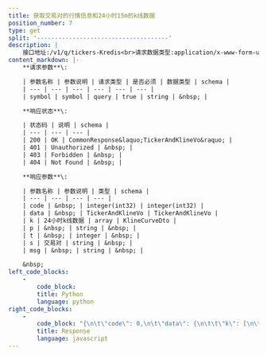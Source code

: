 ```yaml
---
title: 获取交易对的行情信息和24小时15m的k线数据
position_number: 7
type: get
split: '-------------------------------------'
description: |
    接口地址:/v1/q/tickers-Kredis<br>请求数据类型:application/x-www-form-urlencoded
content_markdown: |-
    **请求参数**\:

    | 参数名称 | 参数说明 | 请求类型 | 是否必须 | 数据类型 | schema |
    | --- | --- | --- | --- | --- | --- |
    | symbol | symbol | query | true | string | &nbsp; |

    **响应状态**\:

    | 状态码 | 说明 | schema |
    | --- | --- | --- |
    | 200 | OK | CommonResponse&laquo;TickerAndKlineVo&raquo; |
    | 401 | Unauthorized | &nbsp; |
    | 403 | Forbidden | &nbsp; |
    | 404 | Not Found | &nbsp; |

    **响应参数**\:

    | 参数名称 | 参数说明 | 类型 | schema |
    | --- | --- | --- | --- |
    | code | &nbsp; | integer(int32) | integer(int32) |
    | data | &nbsp; | TickerAndKlineVo | TickerAndKlineVo |
    | k | 24小时k线数据 | array | KlineCurveDto |
    | p | &nbsp; | string | &nbsp; |
    | t | &nbsp; | integer | &nbsp; |
    | s | 交易对 | string | &nbsp; |
    | msg | &nbsp; | string | &nbsp; |

    &nbsp;
left_code_blocks:
    -
        code_block:
        title: Python
        language: python
right_code_blocks:
    -
        code_block: "{\n\t\"code\": 0,\n\t\"data\": {\n\t\t\"k\": [\n\t\t\t{\n\t\t\t\t\"p\": \"\",\n\t\t\t\t\"t\": 0\n\t\t\t}\n\t\t],\n\t\t\"s\": \"\"\n\t},\n\t\"msg\": \"\"\n}"
        title: Response
        language: javascript
---
```

